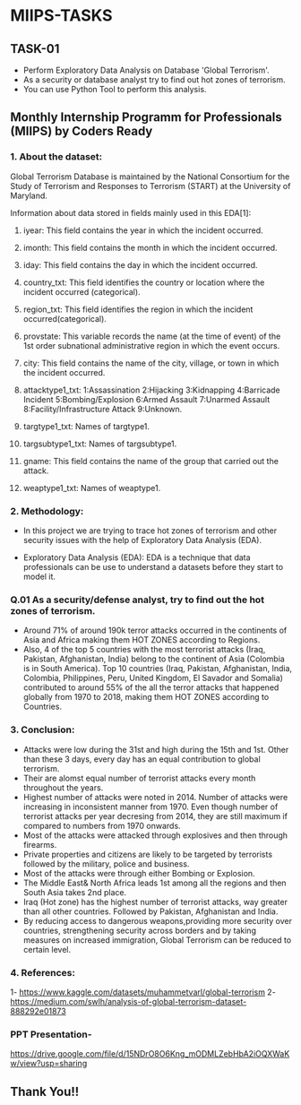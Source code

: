 # MIIPS-TASKS
## TASK-01
- Perform Exploratory Data Analysis on Database 'Global Terrorism'.
- As a security or database analyst try to find out hot zones of terrorism.
- You can use Python Tool to perform this analysis.


## Monthly Internship Programm for Professionals (MIIPS) by Coders Ready
### 1. About the dataset:
Global Terrorism Database is maintained by the National Consortium for the Study of Terrorism and Responses to Terrorism (START) at the University of Maryland.

Information about data stored in fields mainly used in this EDA[1]:
1) iyear: This field contains the year in which the incident occurred.

2) imonth: This field contains the month in which the incident occurred.

3) iday: This field contains the day in which the incident occurred.

4) country_txt: This field identifies the country or location where the incident occurred (categorical).

5) region_txt: This field identifies the region in which the incident occurred(categorical).

6) provstate: This variable records the name (at the time of event) of the 1st order subnational administrative region in which the event occurs.

7) city: This field contains the name of the city, village, or town in which the incident occurred.

8) attacktype1_txt: 1:Assassination 2:Hijacking 3:Kidnapping 4:Barricade Incident 5:Bombing/Explosion 6:Armed Assault 7:Unarmed Assault 8:Facility/Infrastructure Attack 9:Unknown.

9) targtype1_txt: Names of targtype1.

10) targsubtype1_txt: Names of targsubtype1.

11) gname: This field contains the name of the group that carried out the attack.

12) weaptype1_txt: Names of weaptype1.


### 2. Methodology:
- In this project we are trying to trace hot zones of terrorism and other security issues with the help of Exploratory Data Analysis (EDA).

- Exploratory Data Analysis (EDA): 
EDA is a technique that data professionals can be use to understand a datasets before they start to model it.

### Q.01 As a security/defense analyst, try to find out the hot zones of terrorism.
- Around 71% of around 190k terror attacks occurred in the continents of Asia and Africa making them HOT ZONES according to Regions.
- Also, 4 of the top 5 countries with the most terrorist attacks (Iraq, Pakistan, Afghanistan, India) belong to the continent of Asia (Colombia is in South America).
Top 10 countries (Iraq, Pakistan, Afghanistan, India, Colombia, Philippines, Peru, United Kingdom, El Savador and Somalia) contributed to around 55% of the all the terror attacks that happened globally from 1970 to 2018, making them HOT ZONES according to Countries.

### 3. Conclusion:
-  Attacks were low during the 31st and high during the 15th and 1st. Other than these 3 days, every day has an equal contribution to global terrorism.
- Their are alomst equal number of terrorist attacks every month throughout the years.
- Highest number of attacks were noted in 2014. Number of attacks were increasing in inconsistent manner from 1970. Even though number of terrorist attacks per year decresing from 2014, they are still maximum if compared to numbers from 1970 onwards.
- Most of the attacks were attacked through explosives and then through firearms.
- Private properties and citizens are likely to be targeted by terrorists followed by the military, police and business.
- Most of the attacks were through either Bombing or Explosion.
- The Middle East& North Africa leads 1st among all the regions and then South Asia takes 2nd place.
- Iraq (Hot zone) has the highest number of terrorist attacks, way greater than all other countries. Followed by Pakistan, Afghanistan and India.
- By reducing access to dangerous weapons,providing more security over countries, strengthening security across borders and by taking measures on increased immigration, Global Terrorism can be reduced to certain level.


### 4. References:
1- https://www.kaggle.com/datasets/muhammetvarl/global-terrorism
2- https://medium.com/swlh/analysis-of-global-terrorism-dataset-888292e01873

### PPT Presentation-
https://drive.google.com/file/d/15NDrO8O6Kng_mODMLZebHbA2iOQXWaKw/view?usp=sharing


## Thank You!!
